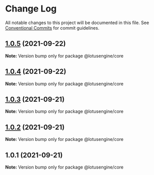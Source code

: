 # Change Log

All notable changes to this project will be documented in this file.
See [Conventional Commits](https://conventionalcommits.org) for commit guidelines.

## [1.0.5](https://github.com/lotusengine/lotusengine/compare/@lotusengine/core@1.0.4...@lotusengine/core@1.0.5) (2021-09-22)

**Note:** Version bump only for package @lotusengine/core





## [1.0.4](https://github.com/lotusengine/lotusengine/compare/@lotusengine/core@1.0.3...@lotusengine/core@1.0.4) (2021-09-22)

**Note:** Version bump only for package @lotusengine/core





## [1.0.3](https://github.com/lotusengine/lotusengine/compare/@lotusengine/core@1.0.2...@lotusengine/core@1.0.3) (2021-09-21)

**Note:** Version bump only for package @lotusengine/core





## [1.0.2](https://github.com/lotusengine/lotusengine/compare/@lotusengine/core@1.0.1...@lotusengine/core@1.0.2) (2021-09-21)

**Note:** Version bump only for package @lotusengine/core





## 1.0.1 (2021-09-21)

**Note:** Version bump only for package @lotusengine/core
